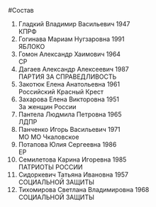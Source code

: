 #Состав
1. Гладкий Владимир Васильевич 1947   
    КПРФ
2. Гогинава Мариам Нугзаровна 1991   
    ЯБЛОКО
3. Гомон Александр Хаимович 1964   
    СР
4. Дагаев Александр Алексеевич 1987   
    ПАРТИЯ ЗА СПРАВЕДЛИВОСТЬ
5. Закотюк Елена Анатольевна 1961   
    Российский Красный Крест
6. Захарова Елена Викторовна 1951   
    За женщин России
7. Пантела Людмила Петровна 1965   
    ЛДПР
8. Панченко Игорь Васильевич 1971   
    МО МО Чкаловское
9. Потапова Юлия Сергеевна 1986   
    ЕР
10. Семилетова Карина Игоревна 1985   
    ПАТРИОТЫ РОССИИ
11. Сидоркевич Татьяна Ивановна 1957   
    СОЦИАЛЬНОЙ ЗАЩИТЫ
12. Тихомирова Светлана Владимировна 1968   
    СОЦИАЛЬНОЙ ЗАЩИТЫ
